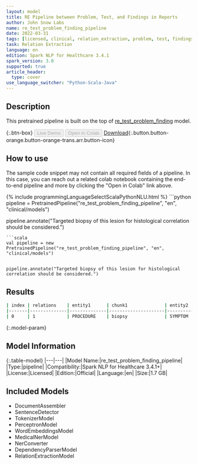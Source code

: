 ```yaml
---
layout: model
title: RE Pipeline between Problem, Test, and Findings in Reports
author: John Snow Labs
name: re_test_problem_finding_pipeline
date: 2022-03-31
tags: [licensed, clinical, relation_extraction, problem, test, findings, en]
task: Relation Extraction
language: en
edition: Spark NLP for Healthcare 3.4.1
spark_version: 3.0
supported: true
article_header:
  type: cover
use_language_switcher: "Python-Scala-Java"
---
```


## Description

This pretrained pipeline is built on the top of [re_test_problem_finding](https://nlp.johnsnowlabs.com/2021/04/19/re_test_problem_finding_en.html) model.

{:.btn-box}
<button class="button button-orange" disabled>Live Demo</button>
<button class="button button-orange" disabled>Open in Colab</button>
[Download](https://s3.amazonaws.com/auxdata.johnsnowlabs.com/clinical/models/re_test_problem_finding_pipeline_en_3.4.1_3.0_1648733292407.zip){:.button.button-orange.button-orange-trans.arr.button-icon}

## How to use

The sample code snippet may not contain all required fields of a pipeline. In this case, you can reach out a related colab notebook containing the end-to-end pipeline and more by clicking the "Open in Colab" link above.




<div class="tabs-box" markdown="1">
{% include programmingLanguageSelectScalaPythonNLU.html %}
```python
pipeline = PretrainedPipeline("re_test_problem_finding_pipeline", "en", "clinical/models")


pipeline.annotate("Targeted biopsy of this lesion for histological correlation should be considered.")
```
```scala
val pipeline = new PretrainedPipeline("re_test_problem_finding_pipeline", "en", "clinical/models")


pipeline.annotate("Targeted biopsy of this lesion for histological correlation should be considered.")
```
</div>

## Results

```bash
| index | relations    | entity1      | chunk1              | entity2      |  chunk2 |
|-------|--------------|--------------|---------------------|--------------|---------|
| 0     | 1            | PROCEDURE    | biopsy              | SYMPTOM      |  lesion | 
```

{:.model-param}
## Model Information

{:.table-model}
|---|---|
|Model Name:|re_test_problem_finding_pipeline|
|Type:|pipeline|
|Compatibility:|Spark NLP for Healthcare 3.4.1+|
|License:|Licensed|
|Edition:|Official|
|Language:|en|
|Size:|1.7 GB|

## Included Models

- DocumentAssembler
- SentenceDetector
- TokenizerModel
- PerceptronModel
- WordEmbeddingsModel
- MedicalNerModel
- NerConverter
- DependencyParserModel
- RelationExtractionModel